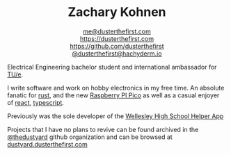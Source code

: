 <h1 align="center">Zachary Kohnen</h1>

<div align="center">

[me@dusterthefirst.com](mailto:me@dusterthefirst.com) \
<https://dusterthefirst.com> \
<https://github.com/dusterthefirst> \
<a rel="me" href="https://hachyderm.io/@dusterthefirst">@dusterthefirst@hachyderm.io</a>

</div>

Electrical Engineering bachelor student and international ambassador for [TU/e][tue].

[tue]: https://www.tue.nl/en/ "Eindhoven University of Technology"

I write software and work on hobby electronics in my free time.
An absolute fanatic for [rust], and the new [Raspberry PI Pico][pico] as well as
a casual enjoyer of [react], [typescript].

[rust]: https://www.rust-lang.org/
[pico]: https://www.raspberrypi.org/products/raspberry-pi-pico/

[typescript]: https://www.typescriptlang.org/
[react]: https://reactjs.org/

Previously was the sole developer of the [Wellesley High School Helper App][whsha]

[whsha]: https://github.com/whsha

Projects that I have no plans to revive can be found archived in the [@thedustyard]
github organization and can be browsed at [dustyard.dusterthefirst.com][dustyard]

[@thedustyard]: https://github.com/TheDustyard
[dustyard]: https://dustyard.dusterthefirst.com/
